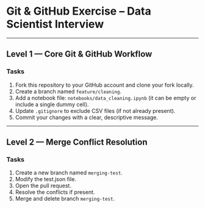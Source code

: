 # Git & GitHub Exercise – Data Scientist Interview

---

## Level 1 — Core Git & GitHub Workflow

### Tasks
1. Fork this repository to your GitHub account and clone your fork locally.  
2. Create a branch named `feature/cleaning`.  
3. Add a notebook file: `notebooks/data_cleaning.ipynb` (it can be empty or include a single dummy cell).  
4. Update `.gitignore` to exclude CSV files (if not already present).  
5. Commit your changes with a clear, descriptive message.

---

## Level 2 — Merge Conflict Resolution

### Tasks
1. Create a new branch named `merging-test`. 
2. Modify the test.json file.
3. Open the pull request.
4. Resolve the conflicts if present.
5. Merge and delete branch `merging-test`.

